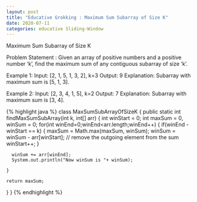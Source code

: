 ```yaml
---
layout: post
title: "Educative Grokking : Maximum Sum Subarray of Size K"
date: 2020-07-11
categories: educative Sliding-Window
---
```

Maximum Sum Subarray of Size K

Problem Statement :
Given an array of positive numbers and a positive number ‘k’, find the maximum sum of any contiguous subarray of size ‘k’.

Example 1:
Input: [2, 1, 5, 1, 3, 2], k=3 
Output: 9
Explanation: Subarray with maximum sum is [5, 1, 3].

Example 2:
Input: [2, 3, 4, 1, 5], k=2 
Output: 7
Explanation: Subarray with maximum sum is [3, 4].

{% highlight java %}
class MaxSumSubArrayOfSizeK {
  public static int findMaxSumSubArray(int k, int[] arr) {
    int winStart = 0;
    int maxSum = 0, winSum = 0;
    for(int winEnd=0;winEnd<arr.length;winEnd++) {
      if(winEnd - winStart == k) {
        maxSum = Math.max(maxSum, winSum);
        winSum = winSum - arr[winStart]; // remove the outgoing element from the sum
        winStart++;
      } 
      
      winSum += arr[winEnd];
      System.out.println("Now winSum is "+ winSum);
      
    }

    return maxSum;
  }
}
{% endhighlight %}